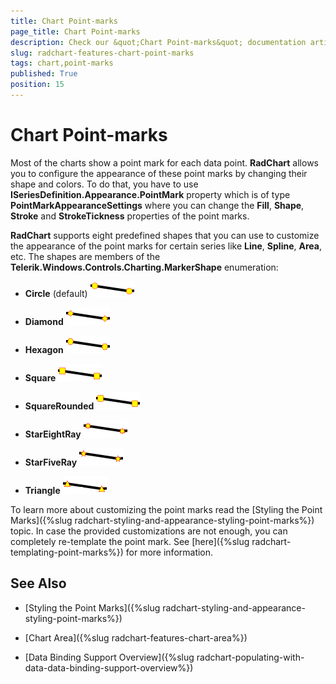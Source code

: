 ```yaml
---
title: Chart Point-marks
page_title: Chart Point-marks
description: Check our &quot;Chart Point-marks&quot; documentation article for the RadChart {{ site.framework_name }} control.
slug: radchart-features-chart-point-marks
tags: chart,point-marks
published: True
position: 15
---
```


# Chart Point-marks


Most of the charts show a point mark for each data point. __RadChart__ allows you to configure the appearance of these point marks by changing their shape and colors. To do that, you have to use __ISeriesDefinition.Appearance.PointMark__ property which is of type __PointMarkAppearanceSettings__ where you can change the __Fill__, __Shape__, __Stroke__ and __StrokeTickness__ properties of the point marks.

__RadChart__ supports eight predefined shapes that you can use to customize the appearance of the point marks for certain series like __Line__, __Spline__, __Area__, etc. The shapes are members of the __Telerik.Windows.Controls.Charting.MarkerShape__ enumeration:

* __Circle__ (default) 
![WPF RadChart Circle Point Mark](images/RadChart_Features_ChartPointMarks_010.png)

* __Diamond__
![WPF RadChart Diamond Point Mark](images/RadChart_Features_ChartPointMarks_020.png)

* __Hexagon__
![WPF RadChart Hexagon Point Mark](images/RadChart_Features_ChartPointMarks_030.png)

* __Square__
![WPF RadChart Square Point Mark](images/RadChart_Features_ChartPointMarks_040.png)

* __SquareRounded__
![WPF RadChart SquareRounded Point Mark](images/RadChart_Features_ChartPointMarks_050.png)

* __StarEightRay__
![WPF RadChart StarEightRay Point Mark](images/RadChart_Features_ChartPointMarks_060.png)

* __StarFiveRay__
![WPF RadChart StarFiveRay Point Mark](images/RadChart_Features_ChartPointMarks_070.png)

* __Triangle__
![WPF RadChart Triangle Point Mark](images/RadChart_Features_ChartPointMarks_080.png)


To learn more about customizing the point marks read the [Styling the Point Marks]({%slug radchart-styling-and-appearance-styling-point-marks%}) topic. In case the provided customizations are not enough, you can completely re-template the point mark. See [here]({%slug radchart-templating-point-marks%}) for more information.

## See Also

 * [Styling the Point Marks]({%slug radchart-styling-and-appearance-styling-point-marks%})

 * [Chart Area]({%slug radchart-features-chart-area%})

 * [Data Binding Support Overview]({%slug radchart-populating-with-data-data-binding-support-overview%})
